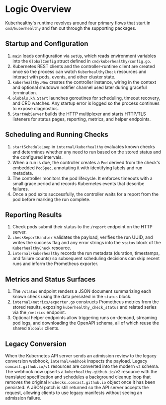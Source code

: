 # Logic Overview

Kuberhealthy's runtime revolves around four primary flows that start in
`cmd/kuberhealthy` and fan out through the supporting packages.

## Startup and Configuration

1. `main` loads configuration via `setUp`, which reads environment variables
   into the `GlobalConfig` struct defined in `cmd/kuberhealthy/config.go`.
2. Kubernetes REST clients and the controller-runtime client are created once
   so the process can watch `KuberhealthyCheck` resources and interact with
   pods, events, and other cluster state.
3. `kuberhealthy.New` creates the controller instance, wiring in the context and
   optional shutdown notifier channel used later during graceful termination.
4. `Globals.kh.Start` launches goroutines for scheduling, timeout recovery, and
   CRD watches. Any startup error is logged so the process continues to expose
   diagnostics.
5. `StartWebServer` builds the HTTP multiplexer and starts HTTP/TLS listeners
   for status pages, reporting, metrics, and helper endpoints.

## Scheduling and Running Checks

1. `startScheduleLoop` in `internal/kuberhealthy` evaluates known checks and
   determines whether any need to run based on the stored status and the
   configured intervals.
2. When a run is due, the controller creates a `Pod` derived from the check's
   embedded `PodSpec`, annotating it with identifying labels and run metadata.
3. The controller monitors the pod lifecycle. It enforces timeouts with a small
   grace period and records Kubernetes events that describe failures.
4. Once a pod exits successfully, the controller waits for a report from the pod
   before marking the run complete.

## Reporting Results

1. Check pods submit their status to the `/report` endpoint on the HTTP server.
2. `checkReportHandler` validates the payload, verifies the run UUID, and writes
   the success flag and any error strings into the `status` block of the
   `KuberhealthyCheck` resource.
3. `internal/kuberhealthy` records the run metadata (duration, timestamps, and
   failure counts) so subsequent scheduling decisions can skip recent runs and
   inform the Prometheus exporter.

## Metrics and Status Surfaces

1. The `/status` endpoint renders a JSON document summarizing each known check
   using the data persisted in the `status` block.
2. `internal/metrics/exporter.go` constructs Prometheus metrics from the stored
   results, exposing `kuberhealthy_check_status` and related series via the
   `/metrics` endpoint.
3. Optional helper endpoints allow triggering runs on-demand, streaming pod
   logs, and downloading the OpenAPI schema, all of which reuse the shared
   `Globals` clients.

## Legacy Conversion

When the Kubernetes API server sends an admission review to the legacy
conversion webhook, `internal/webhook` inspects the payload. Legacy
`comcast.github.io/v1` resources are converted into the modern `v2` schema. The
webhook now upserts a `kuberhealthy.github.io/v2` resource with the translated
specification and schedules a background cleanup loop that removes the original
`khchecks.comcast.github.io` object once it has been persisted. A JSON patch is
still returned so the API server accepts the request, allowing clients to use
legacy manifests without seeing an admission failure.
